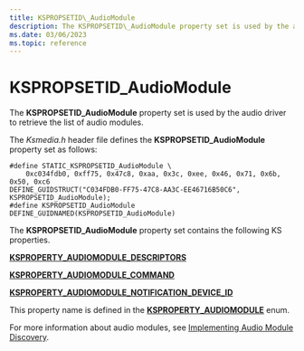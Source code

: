 ```yaml
---
title: KSPROPSETID\_AudioModule
description: The KSPROPSETID\_AudioModule property set is used by the audio driver to retrieve the list of audio modules.
ms.date: 03/06/2023
ms.topic: reference
---
```



# KSPROPSETID\_AudioModule


The **KSPROPSETID\_AudioModule** property set is used by the audio driver to retrieve the list of audio modules.

The *Ksmedia.h* header file defines the **KSPROPSETID\_AudioModule** property set as follows:

``` syntax
#define STATIC_KSPROPSETID_AudioModule \
    0xc034fdb0, 0xff75, 0x47c8, 0xaa, 0x3c, 0xee, 0x46, 0x71, 0x6b, 0x50, 0xc6
DEFINE_GUIDSTRUCT("C034FDB0-FF75-47C8-AA3C-EE46716B50C6", KSPROPSETID_AudioModule);
#define KSPROPSETID_AudioModule DEFINE_GUIDNAMED(KSPROPSETID_AudioModule)
```

The **KSPROPSETID\_AudioModule** property set contains the following KS properties.

[**KSPROPERTY\_AUDIOMODULE\_DESCRIPTORS**](ksproperty-audiomodule-descriptors.md)

[**KSPROPERTY\_AUDIOMODULE\_COMMAND**](ksproperty-audiomodule-command.md)

[**KSPROPERTY\_AUDIOMODULE\_NOTIFICATION\_DEVICE\_ID**](ksproperty-audiomodule-notification-device-id.md)

This property name is defined in the [**KSPROPERTY\_AUDIOMODULE**](ksproperty-audiomodule.md) enum.

For more information about audio modules, see [Implementing Audio Module Discovery](./implementing-audio-module-communication.md).

 

